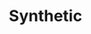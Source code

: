 ---
ee_id: '4154'
site: '1'
type: '5'
title: Synthetic
url: synthetic
year: '2009'
venue: Whitney Museum of American Art, New York, NY
pitch: ​Group show, .... got to show next to a sick Kenny Sharf (yES!!!) ;-) Also,
  Super Mario Clouds always gets shown differently, but this was the best "multi-screen"
  version of it I ever pulled off.&nbsp;
ps:
imgs: whitney-ny-2009-01-full-database-whitney.jpg
things: "[7] [supermarioclouds] 2002-001 Super Mario Clouds"
layout: shows
---